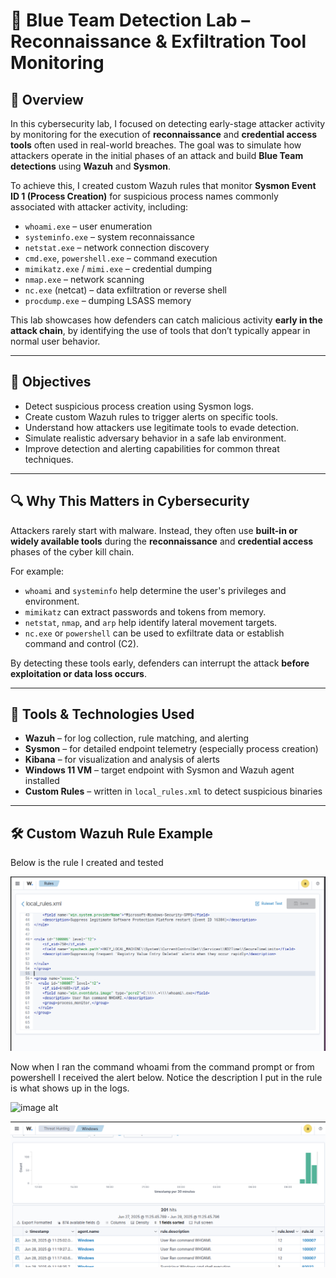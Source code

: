 # 🧪 Blue Team Detection Lab – Reconnaissance & Exfiltration Tool Monitoring

## 📖 Overview

In this cybersecurity lab, I focused on detecting early-stage attacker activity by monitoring for the execution of **reconnaissance** and **credential access tools** often used in real-world breaches. The goal was to simulate how attackers operate in the initial phases of an attack and build **Blue Team detections** using **Wazuh** and **Sysmon**.

To achieve this, I created custom Wazuh rules that monitor **Sysmon Event ID 1 (Process Creation)** for suspicious process names commonly associated with attacker activity, including:

- `whoami.exe` – user enumeration  
- `systeminfo.exe` – system reconnaissance  
- `netstat.exe` – network connection discovery  
- `cmd.exe`, `powershell.exe` – command execution  
- `mimikatz.exe` / `mimi.exe` – credential dumping  
- `nmap.exe` – network scanning  
- `nc.exe` (netcat) – data exfiltration or reverse shell  
- `procdump.exe` – dumping LSASS memory

This lab showcases how defenders can catch malicious activity **early in the attack chain**, by identifying the use of tools that don’t typically appear in normal user behavior.

---

## 🎯 Objectives

- Detect suspicious process creation using Sysmon logs.
- Create custom Wazuh rules to trigger alerts on specific tools.
- Understand how attackers use legitimate tools to evade detection.
- Simulate realistic adversary behavior in a safe lab environment.
- Improve detection and alerting capabilities for common threat techniques.

---

## 🔍 Why This Matters in Cybersecurity

Attackers rarely start with malware. Instead, they often use **built-in or widely available tools** during the **reconnaissance** and **credential access** phases of the cyber kill chain.

For example:
- `whoami` and `systeminfo` help determine the user's privileges and environment.
- `mimikatz` can extract passwords and tokens from memory.
- `netstat`, `nmap`, and `arp` help identify lateral movement targets.
- `nc.exe` or `powershell` can be used to exfiltrate data or establish command and control (C2).

By detecting these tools early, defenders can interrupt the attack **before exploitation or data loss occurs**.

---

## 🧰 Tools & Technologies Used

- **Wazuh** – for log collection, rule matching, and alerting
- **Sysmon** – for detailed endpoint telemetry (especially process creation)
- **Kibana** – for visualization and analysis of alerts
- **Windows 11 VM** – target endpoint with Sysmon and Wazuh agent installed
- **Custom Rules** – written in `local_rules.xml` to detect suspicious binaries

---

## 🛠 Custom Wazuh Rule Example
Below is the rule I created and tested

![image alt](https://github.com/UVSasa/Network-Defense/blob/main/Screenshots/WhoamiRule.png?raw=true)

Now when I ran the command whoami from the command prompt or from powershell I received the alert below. Notice the description I put in the rule is what shows up in the logs.

![image alt](https://github.com/user-attachments/assets/ec7b4573-0d02-447d-8da3-49dc3c386dfe)


![image alt](https://github.com/UVSasa/Network-Defense/blob/main/Screenshots/Whoamilog2.png?raw=true)




